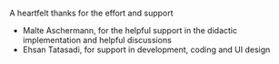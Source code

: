 A heartfelt thanks for the effort and support

* Malte Aschermann, for the helpful support in the didactic implementation and helpful discussions
* Ehsan Tatasadi, for support in development, coding and UI design
